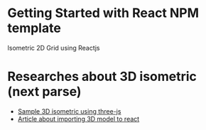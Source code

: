# Getting Started with React NPM template

Isometric 2D Grid using Reactjs

# Researches about 3D isometric (next parse)

-   [Sample 3D isometric using three-js](https://codesandbox.io/s/42glz0?file=/src/App.js)
-   [Article about importing 3D model to react](https://dev.to/nourdinedev/how-to-use-threejs-and-react-to-render-a-3d-model-of-your-self-4kkf)
